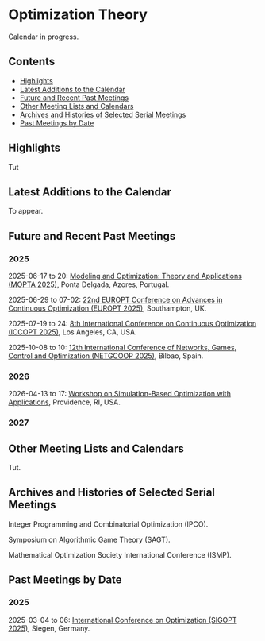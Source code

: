 <head>
  <link rel="stylesheet" href="assets/style.css">
</head>

# Optimization Theory

Calendar in progress.

## Contents

- [Highlights](#highlights)
- [Latest Additions to the Calendar](#latest-additions-to-the-calendar)
- [Future and Recent Past Meetings](#future-and-recent-past-meetings)
- [Other Meeting Lists and Calendars](#other-meeting-lists-and-calendars)
- [Archives and Histories of Selected Serial Meetings](#archives-and-histories-of-selected-serial-meetings)
- [Past Meetings by Date](#past-meetings-by-date)

## Highlights

Tut

## Latest Additions to the Calendar

To appear.

## Future and Recent Past Meetings

### 2025

2025-06-17 to 20: [Modeling and Optimization: Theory and Applications (MOPTA 2025)](https://coral.ise.lehigh.edu/mopta2025/), Ponta Delgada, Azores, Portugal.

2025-06-29 to 07-02: [22nd EUROPT Conference on Advances in Continuous Optimization (EUROPT 2025)](https://europt2025.org), Southampton, UK.

2025-07-19 to 24: [8th International Conference on Continuous Optimization (ICCOPT 2025)](https://sites.google.com/view/iccopt2025), Los Angeles, CA, USA.

2025-10-08 to 10: [12th International Conference of Networks, Games, Control and Optimization (NETGCOOP 2025)](https://netgcoop2025.univ-avignon.fr), Bilbao, Spain.

### 2026

2026-04-13 to 17: [Workshop on Simulation-Based Optimization with Applications](https://icerm.brown.edu/program/semester_program_workshop/sp-s26-w3), Providence, RI, USA.

### 2027

## Other Meeting Lists and Calendars

Tut.

## Archives and Histories of Selected Serial Meetings

Integer Programming and Combinatorial Optimization (IPCO).

Symposium on Algorithmic Game Theory (SAGT).

Mathematical Optimization Society International Conference (ISMP).

## Past Meetings by Date

### 2025

2025-03-04 to 06: [International Conference on Optimization (SIGOPT 2025)](https://sigopt2025.uni-siegen.de), Siegen, Germany.
